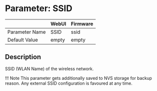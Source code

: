 # Parameter: SSID

|                   | WebUI               | Firmware
|:---               |:---                 |:----
| Parameter Name    | SSID                | ssid
| Default Value     | empty               | empty


## Description

SSID (WLAN Name) of the wireless network.


!!! Note
    This parameter gets additionally saved to NVS storage for backup reason.
    Any external SSID configuration is favoured at any time.

